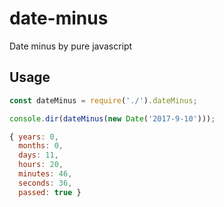 # date-minus
Date minus by pure javascript


## Usage

```js
const dateMinus = require('./').dateMinus;

console.dir(dateMinus(new Date('2017-9-10')));

{ years: 0,
  months: 0,
  days: 11,
  hours: 20,
  minutes: 46,
  seconds: 36,
  passed: true }
```
